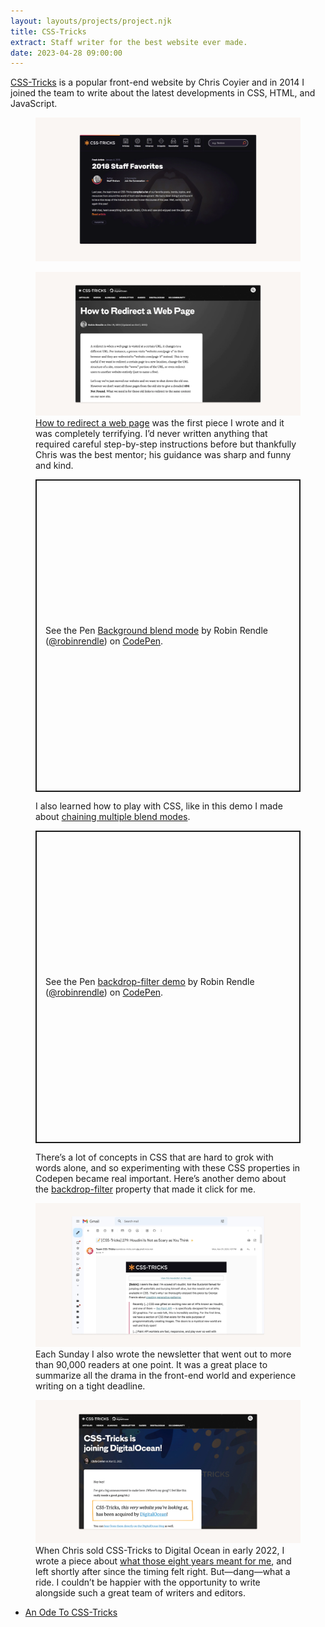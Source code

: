 ```yaml
---
layout: layouts/projects/project.njk
title: CSS-Tricks
extract: Staff writer for the best website ever made.
date: 2023-04-28 09:00:00
---
```


[CSS-Tricks](https://css-tricks.com) is a popular front-end website by Chris Coyier and in 2014 I joined the team to write about the latest developments in CSS, HTML, and JavaScript.

<div class="carousel">
  <figure class="work-title">
    <img src="/images/work/css-tricks/css-tricks-homepage-2018.webp" alt="A screenshot of the CSS-Tricks homepage"/>
  </figure>

  <figure>
    <img src="/images/work/css-tricks/redirect-webpage.webp" alt="A screenshot of the CSS-Tricks website showing the first article I wrote"/>
    <figcaption><a href="https://css-tricks.com/redirect-web-page/"><div>How to redirect a web page</a> was the first piece I wrote and it was completely terrifying. I’d never written anything that required careful step-by-step instructions before but thankfully Chris was the best mentor; his guidance was sharp and funny and kind.</div></figcaption>
  </figure>

  <figure>
    <p class="codepen" data-height="500" data-theme-id="20935" data-slug-hash="NPmpGK" data-user="robinrendle" style="height: 500px; box-sizing: border-box; display: flex; align-items: center; justify-content: center; border: 2px solid; margin: 1em 0; padding: 1em;">
      <span>See the Pen <a href="https://codepen.io/robinrendle/pen/NPmpGK">
      Background blend mode</a> by Robin Rendle (<a href="https://codepen.io/robinrendle">@robinrendle</a>)
      on <a href="https://codepen.io">CodePen</a>.</span>
    </p>
    <figcaption><div>I also learned how to play with CSS, like in this demo I made about <a href="https://css-tricks.com/chaining-multiple-blend-modes/">chaining multiple blend modes</a>.</div></figcaption>
  </figure>

  <figure>
    <p class="codepen" data-height="500" data-theme-id="20935" data-slug-hash="LmzLEL" data-user="robinrendle" style="height: 500px; box-sizing: border-box; display: flex; align-items: center; justify-content: center; border: 2px solid; margin: 1em 0; padding: 1em;">
      <span>See the Pen <a href="https://codepen.io/robinrendle/pen/LmzLEL">
      backdrop-filter demo</a> by Robin Rendle (<a href="https://codepen.io/robinrendle">@robinrendle</a>)
      on <a href="https://codepen.io">CodePen</a>.</span>
    </p>
    <figcaption><div>There’s a lot of concepts in CSS that are hard to grok with words alone, and so experimenting with these CSS properties in Codepen became real important. Here’s another demo about the <a href="https://css-tricks.com/the-backdrop-filter-css-property/">backdrop-filter</a> property that made it click for me.</div></figcaption>
  </figure>

  <figure>
    <img src="/images/work/css-tricks/css-tricks-newsletter.webp" alt="Screenshot of the email newsletter we sent out each week"/> 
    <figcaption>Each Sunday I also wrote the newsletter that went out to more than 90,000 readers at one point. It was a great place to summarize all the drama in the front-end world and experience writing on a tight deadline.</figcaption>
  </figure>

  <figure>
    <img src="/images/work/css-tricks/goodbye.webp" />
    <figcaption><div>When Chris sold CSS-Tricks to Digital Ocean in early 2022, I wrote a piece about <a href="https://robinrendle.com/notes/an-ode-to-css-tricks/">what those eight years meant for me</a>, and left shortly after since the timing felt right. But—dang—what a ride. I couldn’t be happier with the opportunity to write alongside such a great team of writers and editors.
      </div>
    </figcaption>
  </figure>
</div>

- [An Ode To CSS-Tricks](https://robinrendle.com/notes/an-ode-to-css-tricks/)

<script async src="https://cpwebassets.codepen.io/assets/embed/ei.js"></script>
